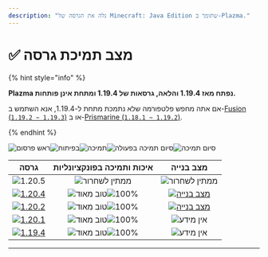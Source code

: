 ```yaml
---
description: "גלה את הגרסה של Minecraft: Java Edition שתומך ב-Plazma."
---
```


# ✅ מצב תמיכת גרסה

{% hint style="info" %}

**Plazma נפתח מאז 1.19.4 והלאה, גרסאות של 1.19.4 ומתחת אינן פותחות.**

אם אתה מחפש פלטפורמה שלא נתמכת מתחת ל-1.19.4, אנא השתמש ב-[Fusion (`1.19.2 ~ 1.19.3`)](https://github.com/RuinedTechnologyUnify/Fusion) או ב-[Prismarine (`1.18.1 ~ 1.19.2`)](https://github.com/PrismarineTeam/Prismarine).

{% endhint %}

[wtr]: <https://badge.plazmamc.org/0/בהמתין לשחרור>
[ukn]: https://badge.plazmamc.org/0/אין%20מידע
[vgd]: https://badge.plazmamc.org/1/טוב%20מאוד
[100]: https://badge.plazmamc.org/percent/100

![ראש פרסום][wtr]![בפיתוח](https://badge.plazmamc.org/1/בפיתוח)![תמיכה](https://badge.plazmamc.org/2/תמיכה)![סיום תמיכה בפעולה](https://badge.plazmamc.org/6/סיום%20תמיכה%20בפעולה)![סיום תמיכה](https://badge.plazmamc.org/4/סיום%20תמיכה)

|                                        גרסה                                       |  איכות ותמיכה בפונקציונליות  |                                              מצב בנייה                                             |
| :-------------------------------------------------------------------------------: | :--------------------------: | :------------------------------------------------------------------------------------------------: |
|                   ![1.20.5](https://badge.plazmamc.org/0/1.20.5)                  |     ![ממתין לשחרור][wtr]     |                                        ![ממתין לשחרור][wtr]                                        |
| [![1.20.4](https://badge.plazmamc.org/2/1.20.4)](https://git.plazmamc.org/1.20.4) | ![טוב מאוד][vgd]![100%][100] | [![מצב בנייה](https://build.plazmamc.org/1.20.4)](https://build.plazmamc.org/1.20.4?redirect=true) |
| [![1.20.2](https://badge.plazmamc.org/6/1.20.2)](https://git.plazmamc.org/1.20.2) | ![טוב מאוד][vgd]![100%][100] | [![מצב בנייה](https://build.plazmamc.org/1.20.2)](https://build.plazmamc.org/1.20.2?redirect=true) |
| [![1.20.1](https://badge.plazmamc.org/4/1.20.1)](https://git.plazmamc.org/1.20.1) | ![טוב מאוד][vgd]![100%][100] |                                          ![אין מידע][ukn]                                          |
| [![1.19.4](https://badge.plazmamc.org/4/1.19.4)](https://git.plazmamc.org/1.19.4) | ![טוב מאוד][vgd]![100%][100] |                                          ![אין מידע][ukn]                                          |

***
